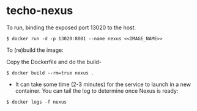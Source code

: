 # techo-nexus

To run, binding the exposed port 13020 to the host.

```
$ docker run -d -p 13020:8081 --name nexus <<IMAGE_NAME>>
```

To (re)build the image:

Copy the Dockerfile and do the build-

```
$ docker build --rm=true nexus .
```

* It can take some time (2-3 minutes) for the service to launch in a
new container.  You can tail the log to determine once Nexus is ready:

```
$ docker logs -f nexus
```
